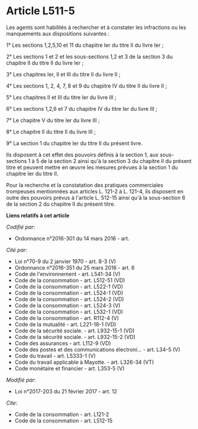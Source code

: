 # Article L511-5

Les agents sont habilités à rechercher et à constater les infractions ou les manquements aux dispositions suivantes :

1° Les sections 1,2,5,10 et 11 du chapitre Ier du titre II du livre Ier ; 

2° Les sections 1 et 2 et les sous-sections 1,2 et 3 de la section 3 du chapitre II du titre II du livre Ier ; 

3° Les chapitres Ier, II et III du titre II du livre II ; 

4° Les sections 1, 2, 4, 7, 8 et 9 du chapitre IV du titre II du livre II ; 

5° Les chapitres II et III du titre Ier du livre III ; 

6° Les sections 1,2,6 et 7 du chapitre IV du titre Ier du livre III ; 

7° Le chapitre V du titre Ier du livre III ; 

8° Le chapitre II du titre II du livre III ;

9° La section 1 du chapitre Ier du titre II du présent livre. 

Ils disposent à cet effet des pouvoirs définis à la section 1, aux sous-sections 1 à 5 de la section 2 ainsi qu'à la section
3 du chapitre II du présent titre et peuvent mettre en œuvre les mesures prévues à la section 1 du chapitre Ier du titre II. 

Pour la recherche et la constatation des pratiques commerciales trompeuses mentionnées aux articles L. 121-2 à L. 121-4, ils
disposent en outre des pouvoirs prévus à l'article L. 512-15 ainsi qu'à la sous-section 6 de la section 2 du chapitre II du
présent titre.

**Liens relatifs à cet article**

_Codifié par_:

  - Ordonnance n°2016-301 du 14 mars 2016 - art.

_Cité par_:

  - Loi n°70-9 du 2 janvier 1970 - art. 8-3 (V)
  - Ordonnance n°2016-351 du 25 mars 2016 - art. 6
  - Code de l'environnement - art. L541-34 (V)
  - Code de la consommation - art. L512-51 (VD)
  - Code de la consommation - art. L522-1 (VD)
  - Code de la consommation - art. L524-1 (VD)
  - Code de la consommation - art. L524-2 (VD)
  - Code de la consommation - art. L524-3 (V)
  - Code de la consommation - art. L532-1 (VD)
  - Code de la consommation - art. R112-4 (V)
  - Code de la mutualité - art. L221-18-1 (VD)
  - Code de la sécurité sociale. - art. L932-15-1 (VD)
  - Code de la sécurité sociale. - art. L932-15-2 (VD)
  - Code des assurances - art. L112-9 (VD)
  - Code des postes et des communications électroni... - art. L34-5 (V)
  - Code du travail - art. L5333-1 (V)
  - Code du travail applicable à Mayotte. - art. L326-34 (VT)
  - Code monétaire et financier - art. L353-5 (V)

_Modifié par_:

  - Loi n°2017-203 du 21 février 2017 - art. 12

_Cite_:

  - Code de la consommation - art. L121-2
  - Code de la consommation - art. L512-15
